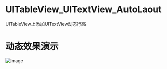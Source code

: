# UITableView_UITextView_AutoLaout
UITableView上添加UITextView动态行高
# 动态效果演示
![image](UITableView_UITextView_AutoLaout/动态行高.gif)   
